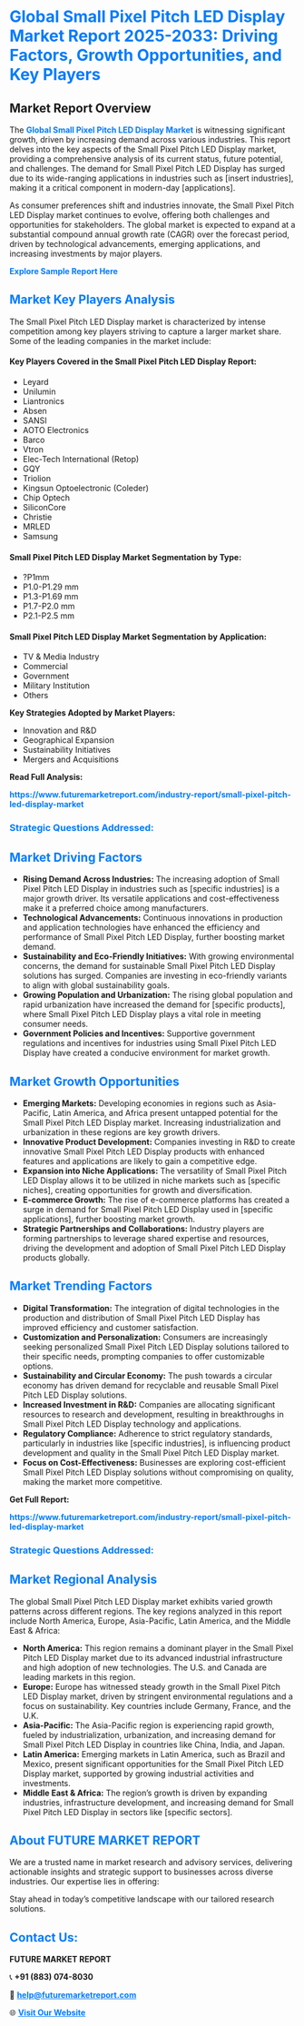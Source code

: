 <h1 style="color: #007BFF;">Global Small Pixel Pitch LED Display Market Report 2025-2033: Driving Factors, Growth Opportunities, and Key Players</h1>

<section id="overview">
<h2>Market Report Overview</h2>
<p>The <a href="https://www.futuremarketreport.com/industry-report/small-pixel-pitch-led-display-market" style="color: #007BFF; text-decoration: none;"><strong>Global Small Pixel Pitch LED Display Market</strong></a> is witnessing significant growth, driven by increasing demand across various industries. This report delves into the key aspects of the Small Pixel Pitch LED Display market, providing a comprehensive analysis of its current status, future potential, and challenges. The demand for Small Pixel Pitch LED Display has surged due to its wide-ranging applications in industries such as [insert industries], making it a critical component in modern-day [applications].</p>
<p>As consumer preferences shift and industries innovate, the Small Pixel Pitch LED Display market continues to evolve, offering both challenges and opportunities for stakeholders. The global market is expected to expand at a substantial compound annual growth rate (CAGR) over the forecast period, driven by technological advancements, emerging applications, and increasing investments by major players.</p>
</section>

<section id="overview">
<p><a href="https://www.futuremarketreport.com/request-sample/reportId=55297" style="color: #007BFF; text-decoration: none;"><strong>Explore Sample Report Here</strong></a></p>
</section>

<section id="key-players">
<h2 style="color: #007BFF;">Market Key Players Analysis</h2>
<p>The Small Pixel Pitch LED Display market is characterized by intense competition among key players striving to capture a larger market share. Some of the leading companies in the market include:</p>
<h4>Key Players Covered in the Small Pixel Pitch LED Display Report:</h4>
<ul><li>Leyard</li><li>Unilumin</li><li>Liantronics</li><li>Absen</li><li>SANSI</li><li>AOTO Electronics</li><li>Barco</li><li>Vtron</li><li>Elec-Tech International (Retop)</li><li>GQY</li><li>Triolion</li><li>Kingsun Optoelectronic (Coleder)</li><li>Chip Optech</li><li>SiliconCore</li><li>Christie</li><li>MRLED</li><li>Samsung</li></ul>
<h4>Small Pixel Pitch LED Display Market Segmentation by Type:</h4>
<ul><li>?P1mm</li><li>P1.0-P1.29 mm</li><li>P1.3-P1.69 mm</li><li>P1.7-P2.0 mm</li><li>P2.1-P2.5 mm</li></ul>

<h4>Small Pixel Pitch LED Display Market Segmentation by Application:</h4>
<ul><li>TV &amp; Media Industry</li><li>Commercial</li><li>Government</li><li>Military Institution</li><li>Others</li></ul>
<p><strong>Key Strategies Adopted by Market Players:</strong></p>
<ul>
<li>Innovation and R&D</li>
<li>Geographical Expansion</li>
<li>Sustainability Initiatives</li>
<li>Mergers and Acquisitions</li>
</ul>
</section>

<section>
<p><strong>Read Full Analysis: </strong></p><a href="https://www.futuremarketreport.com/industry-report/small-pixel-pitch-led-display-market" style="color: #007BFF; text-decoration: none;"><strong>https://www.futuremarketreport.com/industry-report/small-pixel-pitch-led-display-market</strong></a>
<h3 style="color: #007BFF;">Strategic Questions Addressed:</h3>
</section>

<section id="driving-factors">
<h2 style="color: #007BFF;">Market Driving Factors</h2>
<ul>
<li><strong>Rising Demand Across Industries:</strong> The increasing adoption of Small Pixel Pitch LED Display in industries such as [specific industries] is a major growth driver. Its versatile applications and cost-effectiveness make it a preferred choice among manufacturers.</li>
<li><strong>Technological Advancements:</strong> Continuous innovations in production and application technologies have enhanced the efficiency and performance of Small Pixel Pitch LED Display, further boosting market demand.</li>
<li><strong>Sustainability and Eco-Friendly Initiatives:</strong> With growing environmental concerns, the demand for sustainable Small Pixel Pitch LED Display solutions has surged. Companies are investing in eco-friendly variants to align with global sustainability goals.</li>
<li><strong>Growing Population and Urbanization:</strong> The rising global population and rapid urbanization have increased the demand for [specific products], where Small Pixel Pitch LED Display plays a vital role in meeting consumer needs.</li>
<li><strong>Government Policies and Incentives:</strong> Supportive government regulations and incentives for industries using Small Pixel Pitch LED Display have created a conducive environment for market growth.</li>
</ul>
</section>

<section id="growth-opportunities">
<h2 style="color: #007BFF;">Market Growth Opportunities</h2>
<ul>
<li><strong>Emerging Markets:</strong> Developing economies in regions such as Asia-Pacific, Latin America, and Africa present untapped potential for the Small Pixel Pitch LED Display market. Increasing industrialization and urbanization in these regions are key growth drivers.</li>
<li><strong>Innovative Product Development:</strong> Companies investing in R&D to create innovative Small Pixel Pitch LED Display products with enhanced features and applications are likely to gain a competitive edge.</li>
<li><strong>Expansion into Niche Applications:</strong> The versatility of Small Pixel Pitch LED Display allows it to be utilized in niche markets such as [specific niches], creating opportunities for growth and diversification.</li>
<li><strong>E-commerce Growth:</strong> The rise of e-commerce platforms has created a surge in demand for Small Pixel Pitch LED Display used in [specific applications], further boosting market growth.</li>
<li><strong>Strategic Partnerships and Collaborations:</strong> Industry players are forming partnerships to leverage shared expertise and resources, driving the development and adoption of Small Pixel Pitch LED Display products globally.</li>
</ul>
</section>

<section id="trending-factors">
<h2 style="color: #007BFF;">Market Trending Factors</h2>
<ul>
<li><strong>Digital Transformation:</strong> The integration of digital technologies in the production and distribution of Small Pixel Pitch LED Display has improved efficiency and customer satisfaction.</li>
<li><strong>Customization and Personalization:</strong> Consumers are increasingly seeking personalized Small Pixel Pitch LED Display solutions tailored to their specific needs, prompting companies to offer customizable options.</li>
<li><strong>Sustainability and Circular Economy:</strong> The push towards a circular economy has driven demand for recyclable and reusable Small Pixel Pitch LED Display solutions.</li>
<li><strong>Increased Investment in R&D:</strong> Companies are allocating significant resources to research and development, resulting in breakthroughs in Small Pixel Pitch LED Display technology and applications.</li>
<li><strong>Regulatory Compliance:</strong> Adherence to strict regulatory standards, particularly in industries like [specific industries], is influencing product development and quality in the Small Pixel Pitch LED Display market.</li>
<li><strong>Focus on Cost-Effectiveness:</strong> Businesses are exploring cost-efficient Small Pixel Pitch LED Display solutions without compromising on quality, making the market more competitive.</li>
</ul>
</section>

<section>
<p><strong>Get Full Report: </strong></p><a href="https://www.futuremarketreport.com/industry-report/small-pixel-pitch-led-display-market" style="color: #007BFF; text-decoration: none;"><strong>https://www.futuremarketreport.com/industry-report/small-pixel-pitch-led-display-market</strong></a>
<h3 style="color: #007BFF;">Strategic Questions Addressed:</h3>
</section>


<section id="regional-analysis">
<h2 style="color: #007BFF;">Market Regional Analysis</h2>
<p>The global Small Pixel Pitch LED Display market exhibits varied growth patterns across different regions. The key regions analyzed in this report include North America, Europe, Asia-Pacific, Latin America, and the Middle East & Africa:</p>
<ul>
<li><strong>North America:</strong> This region remains a dominant player in the Small Pixel Pitch LED Display market due to its advanced industrial infrastructure and high adoption of new technologies. The U.S. and Canada are leading markets in this region.</li>
<li><strong>Europe:</strong> Europe has witnessed steady growth in the Small Pixel Pitch LED Display market, driven by stringent environmental regulations and a focus on sustainability. Key countries include Germany, France, and the U.K.</li>
<li><strong>Asia-Pacific:</strong> The Asia-Pacific region is experiencing rapid growth, fueled by industrialization, urbanization, and increasing demand for Small Pixel Pitch LED Display in countries like China, India, and Japan.</li>
<li><strong>Latin America:</strong> Emerging markets in Latin America, such as Brazil and Mexico, present significant opportunities for the Small Pixel Pitch LED Display market, supported by growing industrial activities and investments.</li>
<li><strong>Middle East & Africa:</strong> The region’s growth is driven by expanding industries, infrastructure development, and increasing demand for Small Pixel Pitch LED Display in sectors like [specific sectors].</li>
</ul>
</section>

<footer>
<h2 style="color: #007BFF;">About FUTURE MARKET REPORT</h2>
<p>We are a trusted name in market research and advisory services, delivering actionable insights and strategic support to businesses across diverse industries. Our expertise lies in offering:</p>

<p>Stay ahead in today’s competitive landscape with our tailored research solutions.</p>

<h2 style="color: #007BFF;">Contact Us:</h2>
<p><strong>FUTURE MARKET REPORT</strong></p>
<p>📞 <strong>+91 (883) 074-8030</strong></p>
<p>📧 <strong><a href="mailto:help@futuremarketreport.com" style="color: #007BFF;">help@futuremarketreport.com</a></strong></p>
<p>🌐 <strong><a href="https://www.futuremarketreport.com/" style="color: #007BFF;">Visit Our Website</a></strong></p>
</footer>